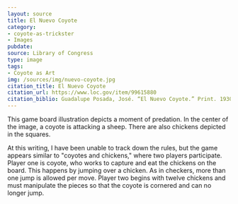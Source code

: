 ```yaml
---
layout: source
title: El Nuevo Coyote
category: 
- coyote-as-trickster
- Images
pubdate: 
source: Library of Congress
type: image
tags: 
- Coyote as Art
img: /sources/img/nuevo-coyote.jpg
citation_title: El Nuevo Coyote
citation_url: https://www.loc.gov/item/99615880
citation_biblio: Guadalupe Posada, José. “El Nuevo Coyote.” Print. 1930-1950. Library of Congress, Washington, D.C. https://www.loc.gov/item/99615880
---
```

This game board illustration depicts a moment of predation. In the center of the image, a coyote is attacking a sheep. There are also chickens depicted in the squares.

At this writing, I have been unable to track down the rules, but the game appears similar to "coyotes and chickens," where two players participate. Player one is coyote, who works to capture and eat the chickens on the board. This happens by jumping over a chicken. As in checkers, more than one jump is allowed per move. Player two begins with twelve chickens and must manipulate the pieces so that the coyote is cornered and can no longer jump. 



